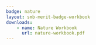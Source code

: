 ```yaml
---
badge: nature
layout: smb-merit-badge-workbook
downloads:
    - name: Nature Workbook
      url: nature-workbook.pdf
---
```

